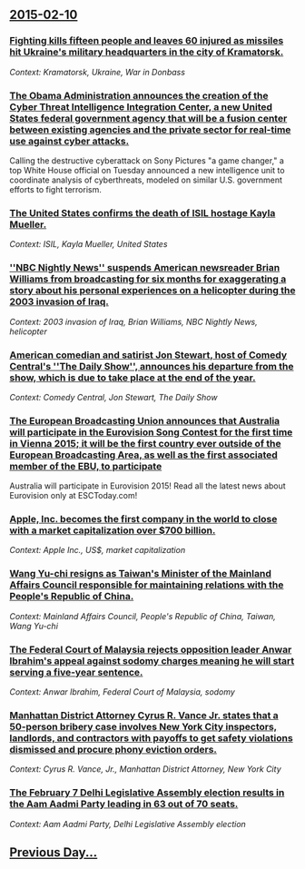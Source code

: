 ## [2015-02-10](/news/2015/02/10/index.md)

### [Fighting kills fifteen people and leaves 60 injured as missiles hit Ukraine's military headquarters in the city of Kramatorsk. ](/news/2015/02/10/fighting-kills-fifteen-people-and-leaves-60-injured-as-missiles-hit-ukraine-s-military-headquarters-in-the-city-of-kramatorsk.md)
_Context: Kramatorsk, Ukraine, War in Donbass_

### [The Obama Administration announces the creation of the Cyber Threat Intelligence Integration Center, a new United States federal government agency that will be a fusion center between existing agencies and the private sector for real-time use against cyber attacks. ](/news/2015/02/10/the-obama-administration-announces-the-creation-of-the-cyber-threat-intelligence-integration-center-a-new-united-states-federal-government.md)
Calling the destructive cyberattack on Sony Pictures &quot;a game changer,&quot; a top White House official on Tuesday announced a new intelligence unit to coordinate analysis of cyberthreats, modeled on similar U.S. government efforts to fight terrorism.

### [The United States confirms the death of ISIL hostage Kayla Mueller. ](/news/2015/02/10/the-united-states-confirms-the-death-of-isil-hostage-kayla-mueller.md)
_Context: ISIL, Kayla Mueller, United States_

### [''NBC Nightly News'' suspends American newsreader Brian Williams from broadcasting for six months for exaggerating a story about his personal experiences on a helicopter during the 2003 invasion of Iraq. ](/news/2015/02/10/nbc-nightly-news-suspends-american-newsreader-brian-williams-from-broadcasting-for-six-months-for-exaggerating-a-story-about-his-persona.md)
_Context: 2003 invasion of Iraq, Brian Williams, NBC Nightly News, helicopter_

### [American comedian and satirist Jon Stewart, host of Comedy Central's ''The Daily Show'',  announces his departure from the show, which is due to take place at the end of the year. ](/news/2015/02/10/american-comedian-and-satirist-jon-stewart-host-of-comedy-central-s-the-daily-show-announces-his-departure-from-the-show-which-is-du.md)
_Context: Comedy Central, Jon Stewart, The Daily Show_

### [The European Broadcasting Union announces that Australia will participate in the Eurovision Song Contest for the first time in Vienna 2015; it will be the first country ever outside of the European Broadcasting Area, as well as the first associated member of the EBU, to participate ](/news/2015/02/10/the-european-broadcasting-union-announces-that-australia-will-participate-in-the-eurovision-song-contest-for-the-first-time-in-vienna-2015.md)
Australia will participate in Eurovision 2015! Read all the latest news about Eurovision only at ESCToday.com!

### [Apple, Inc. becomes the first company in the world to close with a market capitalization over $700 billion. ](/news/2015/02/10/apple-inc-becomes-the-first-company-in-the-world-to-close-with-a-market-capitalization-over-700-billion.md)
_Context: Apple Inc., US$, market capitalization_

### [Wang Yu-chi resigns as Taiwan's Minister of the Mainland Affairs Council responsible for maintaining relations with the People's Republic of China. ](/news/2015/02/10/wang-yu-chi-resigns-as-taiwan-s-minister-of-the-mainland-affairs-council-responsible-for-maintaining-relations-with-the-people-s-republic-of.md)
_Context: Mainland Affairs Council, People's Republic of China, Taiwan, Wang Yu-chi_

### [The Federal Court of Malaysia rejects opposition leader Anwar Ibrahim's appeal against sodomy charges meaning he will start serving a five-year sentence. ](/news/2015/02/10/the-federal-court-of-malaysia-rejects-opposition-leader-anwar-ibrahim-s-appeal-against-sodomy-charges-meaning-he-will-start-serving-a-five-y.md)
_Context: Anwar Ibrahim, Federal Court of Malaysia, sodomy_

### [Manhattan District Attorney Cyrus R. Vance Jr. states that a 50-person bribery case involves New York City inspectors, landlords, and contractors with payoffs to get safety violations dismissed and procure phony eviction orders. ](/news/2015/02/10/manhattan-district-attorney-cyrus-r-vance-jr-states-that-a-50-person-bribery-case-involves-new-york-city-inspectors-landlords-and-contra.md)
_Context: Cyrus R. Vance, Jr., Manhattan District Attorney, New York City_

### [The February 7 Delhi Legislative Assembly election results in the Aam Aadmi Party leading in 63 out of 70 seats. ](/news/2015/02/10/the-february-7-delhi-legislative-assembly-election-results-in-the-aam-aadmi-party-leading-in-63-out-of-70-seats.md)
_Context: Aam Aadmi Party, Delhi Legislative Assembly election_

## [Previous Day...](/news/2015/02/9/index.md)

